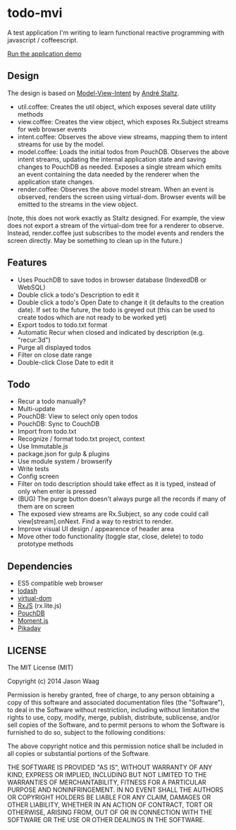 # todo-mvi

A test application I'm writing to learn functional reactive programming with javascript / coffeescript.

[Run the application demo](http://rawgit.com/jaw977/todo-mvi/master/index.html)

## Design

The design is based on [Model-View-Intent](http://futurice.com/blog/reactive-mvc-and-the-virtual-dom) by [André Staltz](https://github.com/staltz).  

- util.coffee:  Creates the util object, which exposes several date utility methods
- view.coffee:  Creates the view object, which exposes Rx.Subject streams for web browser events
- intent.coffee:  Observes the above view streams, mapping them to intent streams for use by the model. 
- model.coffee:  Loads the initial todos from PouchDB.  Observes the above intent streams, updating the internal application state and saving changes to PouchDB as needed.  Exposes a single stream which emits an event containing the data needed by the renderer when the application state changes. 
- render.coffee:  Observes the above model stream.  When an event is observed, renders the screen using virtual-dom.  Browser events will be emitted to the streams in the view object.

(note, this does not work exactly as Staltz designed.  For example, the view does not export a stream of the virtual-dom tree for a renderer to observe.  Instead, render.coffee just subscribes to the model events and renders the screen directly.  May be something to clean up in the future.)

## Features

- Uses PouchDB to save todos in browser database (IndexedDB or WebSQL)
- Double click a todo's Description to edit it
- Double click a todo's Open Date to change it (it defaults to the creation date).  If set to the future, the todo is greyed out (this can be used to create todos which are not ready to be worked yet)
- Export todos to todo.txt format
- Automatic Recur when closed and indicated by description (e.g. "recur:3d")
- Purge all displayed todos
- Filter on close date range
- Double-click Close Date to edit it

## Todo

- Recur a todo manually?
- Multi-update
- PouchDB: View to select only open todos
- PouchDB: Sync to CouchDB
- Import from todo.txt
- Recognize / format todo.txt project, context
- Use Immutable.js
- package.json for gulp & plugins
- Use module system / browserify
- Write tests
- Config screen
- Filter on todo description should take effect as it is typed, instead of only when enter is pressed
- (BUG) The purge button doesn't always purge all the records if many of them are on screen
- The exposed view streams are Rx.Subject, so any code could call view[stream].onNext.  Find a way to restrict to render.
- Improve visual UI design / appearence of header area
- Move other todo functionality (toggle star, close, delete) to todo prototype methods

## Dependencies

- ES5 compatible web browser
- [lodash](https://lodash.com/)
- [virtual-dom](https://github.com/Matt-Esch/virtual-dom)
- [RxJS](https://github.com/Reactive-Extensions/RxJS) (rx.lite.js)
- [PouchDB](http://pouchdb.com/)
- [Moment.js](http://momentjs.com/)
- [Pikaday](https://github.com/dbushell/Pikaday)

## LICENSE

The MIT License (MIT)

Copyright (c) 2014 Jason Waag

Permission is hereby granted, free of charge, to any person obtaining a copy of this software and associated documentation files (the "Software"), to deal in the Software without restriction, including without limitation the rights to use, copy, modify, merge, publish, distribute, sublicense, and/or sell copies of the Software, and to permit persons to whom the Software is furnished to do so, subject to the following conditions:

The above copyright notice and this permission notice shall be included in all copies or substantial portions of the Software.

THE SOFTWARE IS PROVIDED "AS IS", WITHOUT WARRANTY OF ANY KIND, EXPRESS OR IMPLIED, INCLUDING BUT NOT LIMITED TO THE WARRANTIES OF MERCHANTABILITY, FITNESS FOR A PARTICULAR PURPOSE AND NONINFRINGEMENT. IN NO EVENT SHALL THE AUTHORS OR COPYRIGHT HOLDERS BE LIABLE FOR ANY CLAIM, DAMAGES OR OTHER LIABILITY, WHETHER IN AN ACTION OF CONTRACT, TORT OR OTHERWISE, ARISING FROM, OUT OF OR IN CONNECTION WITH THE SOFTWARE OR THE USE OR OTHER DEALINGS IN THE SOFTWARE.

